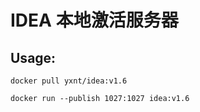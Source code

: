 IDEA 本地激活服务器
====

Usage:
----
```
docker pull yxnt/idea:v1.6

docker run --publish 1027:1027 idea:v1.6
```

